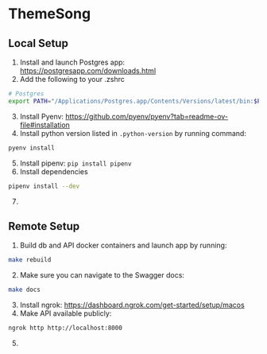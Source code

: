 # ThemeSong
## Local Setup
1. Install and launch Postgres app: https://postgresapp.com/downloads.html
2. Add the following to your .zshrc
```sh
# Postgres
export PATH="/Applications/Postgres.app/Contents/Versions/latest/bin:$PATH"
```
3. Install Pyenv: https://github.com/pyenv/pyenv?tab=readme-ov-file#installation
4. Install python version listed in `.python-version` by running command:
```sh
pyenv install
```
5. Install pipenv: `pip install pipenv`
6. Install dependencies
```sh
pipenv install --dev
```
7.
## Remote Setup
1. Build db and API docker containers and launch app by running:
```sh
make rebuild
```
2. Make sure you can navigate to the Swagger docs:
```sh
make docs
```
3. Install ngrok: https://dashboard.ngrok.com/get-started/setup/macos
4. Make API available publicly:
```sh
ngrok http http://localhost:8000
```
5.